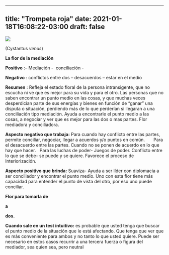 
---
title: "Trompeta roja"
date: 2021-01-18T16:08:22-03:00
draft: false
--- 
        

 ![](/web/20200807123822im_/http://floralesmisioneras.com/images/Diapositiva200.jpg)

 



(Cystantus *venus*)


**La flor de la mediación** 
 


**Positivo** :– Mediación -  conciliación - 


**Negativo** : conflictos
 entre dos – desacuerdos – estar en el medio
 


**Resumen** : Refleja el estado floral de la persona intransigente, que no escucha ni
 ve que es mejor para su vida y para el otro. Las personas que no saben
 encontrar un punto medio en las cosas, y que muchas veces desperdician parte de
 sus energías y bienes en función de “ganar” una disputa o situación, perdiendo
 más de lo que perderían si llegaran a una conciliación tipo mediación. Ayuda a
 encontrarle el punto medio a las cosas, a negociar y ver que es mejor para las
 dos o mas partes.
Flor mediadora y
 conciliadora. 


**Aspecto negativo que trabaja:**  Para cuando hay conflicto entre las partes, permite
 conciliar, negociar, llegar a acuerdos y/o puntos en común.
       Para
 el desacuerdo entre las partes. Cuando no se ponen de acuerdo en lo que hay que hacer.  
Para las luchas de poder- Juegos de poder. 
Conflicto entre lo que se debe- se puede y se quiere. Favorece el
 proceso de Interiorización. 


**Aspecto positivo que brinda:**  Suaviza- Ayuda a ser líder con diplomacia a ser conciliador y encontrar el punto
 medio. 
Uno con esta flor
 tiene más capacidad para entender el punto de vista del otro, por eso uno puede
 conciliar. 


**Flor para tomarla de**  

**a**  

**dos.** 



**Cuando sale en un test intuitivo:**  es probable que usted tenga que buscar el punto medio de
 la situación que le está afectando. 
Que tenga que ver que es
 más conveniente para ambos y no tanto lo que usted quiere.
Puede ser necesario en
 estos casos recurrir a una tercera fuerza o figura del mediador, sea quien sea,
 pero neutral




